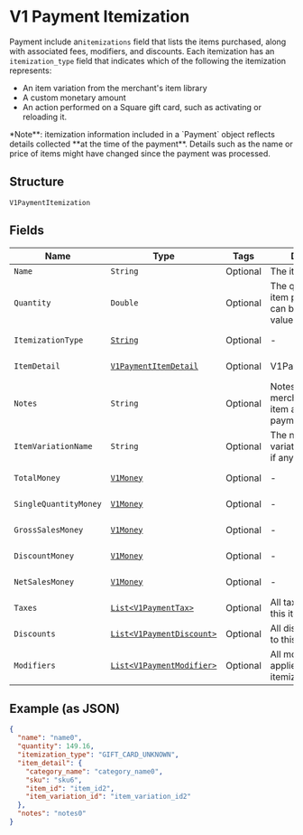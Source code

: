 
# V1 Payment Itemization

Payment include an`itemizations` field that lists the items purchased,
along with associated fees, modifiers, and discounts. Each itemization has an
`itemization_type` field that indicates which of the following the itemization
represents:

<ul>
<li>An item variation from the merchant's item library</li>
<li>A custom monetary amount</li>
<li>
An action performed on a Square gift card, such as activating or
reloading it.
</li>
</ul>
*Note**: itemization information included in a `Payment` object reflects
details collected **at the time of the payment**. Details such as the name or
price of items might have changed since the payment was processed.

## Structure

`V1PaymentItemization`

## Fields

| Name | Type | Tags | Description | Getter |
|  --- | --- | --- | --- | --- |
| `Name` | `String` | Optional | The item's name. | String getName() |
| `Quantity` | `Double` | Optional | The quantity of the item purchased. This can be a decimal value. | Double getQuantity() |
| `ItemizationType` | [`String`](../../doc/models/v1-payment-itemization-itemization-type.md) | Optional | - | String getItemizationType() |
| `ItemDetail` | [`V1PaymentItemDetail`](../../doc/models/v1-payment-item-detail.md) | Optional | V1PaymentItemDetail | V1PaymentItemDetail getItemDetail() |
| `Notes` | `String` | Optional | Notes entered by the merchant about the item at the time of payment, if any. | String getNotes() |
| `ItemVariationName` | `String` | Optional | The name of the item variation purchased, if any. | String getItemVariationName() |
| `TotalMoney` | [`V1Money`](../../doc/models/v1-money.md) | Optional | - | V1Money getTotalMoney() |
| `SingleQuantityMoney` | [`V1Money`](../../doc/models/v1-money.md) | Optional | - | V1Money getSingleQuantityMoney() |
| `GrossSalesMoney` | [`V1Money`](../../doc/models/v1-money.md) | Optional | - | V1Money getGrossSalesMoney() |
| `DiscountMoney` | [`V1Money`](../../doc/models/v1-money.md) | Optional | - | V1Money getDiscountMoney() |
| `NetSalesMoney` | [`V1Money`](../../doc/models/v1-money.md) | Optional | - | V1Money getNetSalesMoney() |
| `Taxes` | [`List<V1PaymentTax>`](../../doc/models/v1-payment-tax.md) | Optional | All taxes applied to this itemization. | List<V1PaymentTax> getTaxes() |
| `Discounts` | [`List<V1PaymentDiscount>`](../../doc/models/v1-payment-discount.md) | Optional | All discounts applied to this itemization. | List<V1PaymentDiscount> getDiscounts() |
| `Modifiers` | [`List<V1PaymentModifier>`](../../doc/models/v1-payment-modifier.md) | Optional | All modifier options applied to this itemization. | List<V1PaymentModifier> getModifiers() |

## Example (as JSON)

```json
{
  "name": "name0",
  "quantity": 149.16,
  "itemization_type": "GIFT_CARD_UNKNOWN",
  "item_detail": {
    "category_name": "category_name0",
    "sku": "sku6",
    "item_id": "item_id2",
    "item_variation_id": "item_variation_id2"
  },
  "notes": "notes0"
}
```

